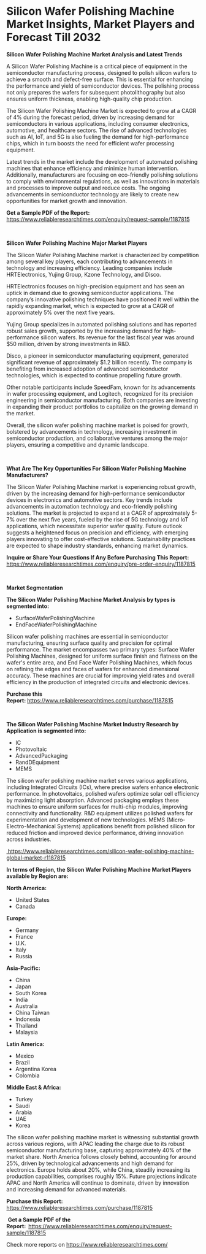 <p><h1>Silicon Wafer Polishing Machine Market Insights, Market Players and Forecast Till 2032</h1></p><p><strong>Silicon Wafer Polishing Machine Market Analysis and Latest Trends</strong></p>
<p><p>A Silicon Wafer Polishing Machine is a critical piece of equipment in the semiconductor manufacturing process, designed to polish silicon wafers to achieve a smooth and defect-free surface. This is essential for enhancing the performance and yield of semiconductor devices. The polishing process not only prepares the wafers for subsequent photolithography but also ensures uniform thickness, enabling high-quality chip production.</p><p>The Silicon Wafer Polishing Machine Market is expected to grow at a CAGR of 4% during the forecast period, driven by increasing demand for semiconductors in various applications, including consumer electronics, automotive, and healthcare sectors. The rise of advanced technologies such as AI, IoT, and 5G is also fueling the demand for high-performance chips, which in turn boosts the need for efficient wafer processing equipment.</p><p>Latest trends in the market include the development of automated polishing machines that enhance efficiency and minimize human intervention. Additionally, manufacturers are focusing on eco-friendly polishing solutions to comply with environmental regulations, as well as innovations in materials and processes to improve output and reduce costs. The ongoing advancements in semiconductor technology are likely to create new opportunities for market growth and innovation.</p></p>
<p><strong>Get a Sample PDF of the Report:&nbsp;</strong> <a href="https://www.reliableresearchtimes.com/enquiry/request-sample/1187815?utm_campaign=3316&utm_medium=2&utm_source=Github&utm_content=ia&utm_term=30032025&utm_id=silicon-wafer-polishing-machine">https://www.reliableresearchtimes.com/enquiry/request-sample/1187815</a></p>
<p>&nbsp;</p>
<p><strong>Silicon Wafer Polishing Machine Major Market Players</strong></p>
<p><p>The Silicon Wafer Polishing Machine market is characterized by competition among several key players, each contributing to advancements in technology and increasing efficiency. Leading companies include HRTElectronics, Yujing Group, Kzone Technology, and Disco. </p><p>HRTElectronics focuses on high-precision equipment and has seen an uptick in demand due to growing semiconductor applications. The company’s innovative polishing techniques have positioned it well within the rapidly expanding market, which is expected to grow at a CAGR of approximately 5% over the next five years. </p><p>Yujing Group specializes in automated polishing solutions and has reported robust sales growth, supported by the increasing demand for high-performance silicon wafers. Its revenue for the last fiscal year was around $50 million, driven by strong investments in R&D.</p><p>Disco, a pioneer in semiconductor manufacturing equipment, generated significant revenue of approximately $1.2 billion recently. The company is benefiting from increased adoption of advanced semiconductor technologies, which is expected to continue propelling future growth.</p><p>Other notable participants include SpeedFam, known for its advancements in wafer processing equipment, and Logitech, recognized for its precision engineering in semiconductor manufacturing. Both companies are investing in expanding their product portfolios to capitalize on the growing demand in the market.</p><p>Overall, the silicon wafer polishing machine market is poised for growth, bolstered by advancements in technology, increasing investment in semiconductor production, and collaborative ventures among the major players, ensuring a competitive and dynamic landscape.</p></p>
<p>&nbsp;</p>
<p><strong>What Are The Key Opportunities For Silicon Wafer Polishing Machine Manufacturers?</strong></p>
<p><p>The Silicon Wafer Polishing Machine market is experiencing robust growth, driven by the increasing demand for high-performance semiconductor devices in electronics and automotive sectors. Key trends include advancements in automation technology and eco-friendly polishing solutions. The market is projected to expand at a CAGR of approximately 5-7% over the next five years, fueled by the rise of 5G technology and IoT applications, which necessitate superior wafer quality. Future outlook suggests a heightened focus on precision and efficiency, with emerging players innovating to offer cost-effective solutions. Sustainability practices are expected to shape industry standards, enhancing market dynamics.</p></p>
<p><strong>Inquire or Share Your Questions If Any Before Purchasing This Report:</strong> <a href="https://www.reliableresearchtimes.com/enquiry/pre-order-enquiry/1187815?utm_campaign=3316&utm_medium=2&utm_source=Github&utm_content=ia&utm_term=30032025&utm_id=silicon-wafer-polishing-machine">https://www.reliableresearchtimes.com/enquiry/pre-order-enquiry/1187815</a></p>
<p>&nbsp;</p>
<p><strong>Market Segmentation</strong></p>
<p><strong>The Silicon Wafer Polishing Machine Market Analysis by types is segmented into:</strong></p>
<p><ul><li>SurfaceWaferPolishingMachine</li><li>EndFaceWaferPolishingMachine</li></ul></p>
<p><p>Silicon wafer polishing machines are essential in semiconductor manufacturing, ensuring surface quality and precision for optimal performance. The market encompasses two primary types: Surface Wafer Polishing Machines, designed for uniform surface finish and flatness on the wafer's entire area, and End Face Wafer Polishing Machines, which focus on refining the edges and faces of wafers for enhanced dimensional accuracy. These machines are crucial for improving yield rates and overall efficiency in the production of integrated circuits and electronic devices.</p></p>
<p><strong>Purchase this Report:&nbsp;</strong><a href="https://www.reliableresearchtimes.com/purchase/1187815?utm_campaign=3316&utm_medium=2&utm_source=Github&utm_content=ia&utm_term=30032025&utm_id=silicon-wafer-polishing-machine">https://www.reliableresearchtimes.com/purchase/1187815</a></p>
<p>&nbsp;</p>
<p><strong>The Silicon Wafer Polishing Machine Market Industry Research by Application is segmented into:</strong></p>
<p><ul><li>IC</li><li>Photovoltaic</li><li>AdvancedPackaging</li><li>RandDEquipment</li><li>MEMS</li></ul></p>
<p><p>The silicon wafer polishing machine market serves various applications, including Integrated Circuits (ICs), where precise wafers enhance electronic performance. In photovoltaics, polished wafers optimize solar cell efficiency by maximizing light absorption. Advanced packaging employs these machines to ensure uniform surfaces for multi-chip modules, improving connectivity and functionality. R&D equipment utilizes polished wafers for experimentation and development of new technologies. MEMS (Micro-Electro-Mechanical Systems) applications benefit from polished silicon for reduced friction and improved device performance, driving innovation across industries.</p></p>
<p><a href="https://www.reliableresearchtimes.com/silicon-wafer-polishing-machine-global-market-r1187815?utm_campaign=3316&utm_medium=2&utm_source=Github&utm_content=ia&utm_term=30032025&utm_id=silicon-wafer-polishing-machine">&nbsp;https://www.reliableresearchtimes.com/silicon-wafer-polishing-machine-global-market-r1187815</a></p>
<p><strong>In terms of Region, the Silicon Wafer Polishing Machine Market Players available by Region are:</strong></p>
<p>
    <p> <strong> North America: </strong>
        <ul>
            <li>United States</li>
            <li>Canada</li>
        </ul>
        </p> 
    <p> <strong> Europe: </strong>
        <ul>
            <li>Germany</li>
            <li>France</li>
            <li>U.K.</li>
            <li>Italy</li>
            <li>Russia</li>
        </ul>
        </p> 
    <p> <strong> Asia-Pacific: </strong>
        <ul>
            <li>China</li>
            <li>Japan</li>
            <li>South Korea</li>
            <li>India</li>
            <li>Australia</li>
            <li>China Taiwan</li>
            <li>Indonesia</li>
            <li>Thailand</li>
            <li>Malaysia</li>
        </ul>
        </p> 
    <p> <strong> Latin America: </strong>
        <ul>
            <li>Mexico</li>
            <li>Brazil</li>
            <li>Argentina Korea</li>
            <li>Colombia</li>
        </ul>
        </p> 
    <p> <strong> Middle East & Africa: </strong>
        <ul>
            <li>Turkey</li>
            <li>Saudi</li>
            <li>Arabia</li>
            <li>UAE</li>
            <li>Korea</li>
        </ul>
    </p>
    </p>
<p><p>The silicon wafer polishing machine market is witnessing substantial growth across various regions, with APAC leading the charge due to its robust semiconductor manufacturing base, capturing approximately 40% of the market share. North America follows closely behind, accounting for around 25%, driven by technological advancements and high demand for electronics. Europe holds about 20%, while China, steadily increasing its production capabilities, comprises roughly 15%. Future projections indicate APAC and North America will continue to dominate, driven by innovation and increasing demand for advanced materials.</p></p>
<p><strong>Purchase this Report: </strong><a href="https://www.reliableresearchtimes.com/purchase/1187815?utm_campaign=3316&utm_medium=2&utm_source=Github&utm_content=ia&utm_term=30032025&utm_id=silicon-wafer-polishing-machine">https://www.reliableresearchtimes.com/purchase/1187815</a></p>
<p>&nbsp;<strong>Get a Sample PDF of the Report:&nbsp;&nbsp;</strong><a href="https://www.reliableresearchtimes.com/enquiry/request-sample/1187815?utm_campaign=3316&utm_medium=2&utm_source=Github&utm_content=ia&utm_term=30032025&utm_id=silicon-wafer-polishing-machine">https://www.reliableresearchtimes.com/enquiry/request-sample/1187815</a></p>
<p><strong></strong></p>
<p>Check more reports on <a href="https://www.reliableresearchtimes.com/?utm_campaign=3316&utm_medium=2&utm_source=Github&utm_content=ia&utm_term=30032025&utm_id=silicon-wafer-polishing-machine">https://www.reliableresearchtimes.com/</a></p>